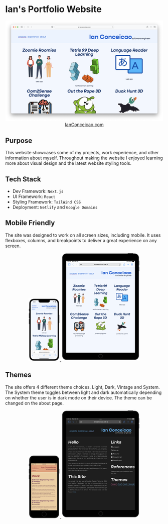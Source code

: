 # Ian's Portfolio Website

<p align="center">
<a href="https://ianconceicao.com" target="__blank">
<img src="assets/projects.png">
</a>
<a href="https://ianconceicao.com" target="__blank">
IanConceicao.com
</a>
</p>

## Purpose

This website showcases some of my projects, work experience, and other information about myself. Throughout making the website I enjoyed learning more about visual design and the latest website styling tools.

## Tech Stack

- Dev Framework: `Next.js`
- UI Framework: `React`
- Styling Framework: `TailWind CSS`
- Deployment: `Netlify` and `Google Domains`

## Mobile Friendly

The site was designed to work on all screen sizes, including mobile. It uses flexboxes, columns, and breakpoints to deliver a great experience on any screen.

<p align="center" float="left">
<a href="https://ianconceicao.com/projects" target="__blank">
  <img src="assets/projectsMobile.png" width="20%" /> 
  </a>
   <a href="https://ianconceicao.com/projects" target="__blank">
  <img src="assets/projectsIpad.png" width="50%" />
  </a>
</p>

## Themes

The site offers 4 different theme choices. Light, Dark, Vintage and System. The System theme toggles between light and dark automatically depending on whether the user is in dark mode on their device. The theme can be changed on the about page.

<p align="center" float="left">
<a href="https://ianconceicao.com/experience" target="__blank">
  <img src="assets/experienceIphoneVintage.png" width="20%" /> 
  </a>
<a href="https://ianconceicao.com/about" target="__blank">
  <img src="assets/aboutIpadDark.png" width="50%" /> 
  </a>
</p>
